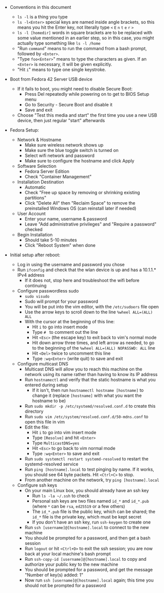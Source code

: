 * Conventions in this document
	* `ls -l` is a thing you type
	* `ls -l<Enter>` special keys are named inside angle brackets, so this means you hit the Enter key, not literally type `<` `E` `n` `t` `e` `r` `>`
	* `ls -l [homedir]` words in square brackets are to be replaced with some value mentioned in an earlier step, so in this case, you might actually type something like `ls -l /home`
	* "Run `command`" means to run the command from a bash prompt, followed by `<Enter>`.
	* "Type `foo<Enter>`" means to type the characters as given.  If an `<Enter>` is necessary, it will be given explicitly.
	* "Hit `i`" means to type one single keystroke.

* Boot from Fedora 42 Server USB device
	* If it fails to boot, you might need to disable Secure Boot:
		* Press Del repeatedly while powering on to get to BIOS Setup menu
		* Go to Security - Secure Boot and disable it
		* Save and exit
	* Choose "Test this media and start" the first time you use a new USB device, then just regular "start" afterwards

* Fedora Setup:
	* Network & Hostname
		* Make sure wireless network shows up
		* Make sure the blue toggle switch is turned on
		* Select wifi network and password
		* Make sure to configure the hostname and click Apply
	* Software Selection
		* Fedora Server Edition
		* Check "Container Management"
	* Installation Destination
		* Automatic
		* Check "Free up space by removing or shrinking existing partitions"
		* Click "Delete All" then "Reclaim Space" to remove the preinstalled Windows OS (can reinstall later if needed)
	* User Account
		* Enter your name, username & password
		* Leave "Add administrative privileges" and "Require a password" checked
	* Begin Installation
		* Should take 5-10 minutes
		* Click "Reboot System" when done

* Initial setup after reboot:
	* Log in using the username and password you chose
	* Run `ifconfig` and check that the wlan device is up and has a 10.1.1.* IPv4 address
		* If it does not, stop here and troubleshoot the wifi before continuing
	* Configure passwordless sudo
		* `sudo visudo`
		* Sudo will prompt for your password
		* You will be put into the vim editor, with the `/etc/sudoers` file open
		* Use the arrow keys to scroll down to the line `%wheel ALL=(ALL) ALL`
		* With the cursor at the beginning of this line:
			* Hit `i` to go into insert mode
			* Type `# ` to comment out the line
			* Hit `<Esc>` (the escape key) to exit back to vim's normal mode
			* Hit down arrow three times, and left arrow as needed, to go to the beginning of the `%wheel ALL=(ALL) NOPASSWD: ALL` line
			* Hit `<Del>` twice to uncomment this line
			* Type `:wq<Enter>` (write quit) to save and exit
	* Configure multicast DNS
		* Multicast DNS will allow you to reach this machine on the network using its name rather than having to know its IP address
		* Run `hostnamectl` and verify that the static hostname is what you entered during setup
			* If it isn't, then run `hostnamectl hostname [hostname]` to change it (replace `[hostname]` with what you want the hostname to be)
		* Run `sudo mkdir -p /etc/systemd/resolved.conf.d` to create this directory
		* Run `sudo vim /etc/system/resolved.conf.d/50-mdns.conf` to open this file in vim
		* Edit the file:
			* Hit `i` to go into vim insert mode
			* Type `[Resolve]` and hit `<Enter>`
			* Type `MulticastDNS=yes`
			* Hit `<Esc>` to go back to vim normal mode
			* Type `:wq<Enter>` to save and exit
		* Run `sudo systemctl restart systemd-resolved` to restart the systemd-resolved service
		* Run `ping [hostname].local` to test pinging by name.  If it works, you should see 64 byte packets.  Hit `<Ctrl+C>` to stop.
		* From another machine on the network, try `ping [hostname].local`
	* Configure ssh keys
		* On your main Linux box, you should already have an ssh key
			* Run `ls -la ~/.ssh` to check
			* Personal ssh keys are two files named `id_*` and `id_*.pub` (where `*` can be `rsa`, `ed25519` or a few others)
			* The `id_*.pub` file is the public key, which can be shared; the `id_*` file is the private key, which must be kept secret
			* If you don't have an ssh key, run `ssh-keygen` to create one
		* Run `ssh [username]@[hostname].local` to connect to the new machine
		* You should be prompted for a password, and then get a bash session
		* Run `logout` or hit `<Ctrl+D>` to exit the ssh session; you are now back at your local machine's bash prompt
		* Run `ssh-copy-id [username]@[hostname].local` to copy and authorize your public key to the new machine
		* You should be prompted for a password, and get the message "Number of key(s) added: 1"
		* Now run `ssh [username]@[hostname].local` again; this time you should not be prompted for a password
